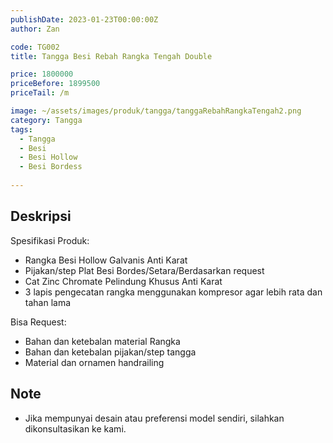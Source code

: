 ```yaml
---
publishDate: 2023-01-23T00:00:00Z
author: Zan

code: TG002
title: Tangga Besi Rebah Rangka Tengah Double

price: 1800000
priceBefore: 1899500
priceTail: /m

image: ~/assets/images/produk/tangga/tanggaRebahRangkaTengah2.png
category: Tangga
tags:
  - Tangga
  - Besi
  - Besi Hollow
  - Besi Bordess
 
---
```


## Deskripsi

Spesifikasi Produk:
- Rangka Besi Hollow Galvanis Anti Karat
- Pijakan/step Plat Besi Bordes/Setara/Berdasarkan request
- Cat Zinc Chromate Pelindung Khusus Anti Karat
- 3 lapis pengecatan rangka menggunakan kompresor agar lebih rata dan tahan lama

Bisa Request:
- Bahan dan ketebalan material Rangka
- Bahan dan ketebalan pijakan/step tangga
- Material dan ornamen handrailing

## Note
- Jika mempunyai desain atau preferensi model sendiri, silahkan dikonsultasikan ke kami.